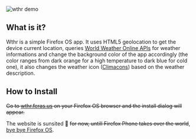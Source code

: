 ![wthr demo](http://i.imgur.com/jWzorAM.gif)

## What is it?
Wthr is a simple Firefox OS app. It uses HTML5 geolocation to get the device current location, queries [World Weather Online APIs](http://worldweatheronline.com/free-weather-feed.aspx) for weather informations and change the background color of the app accordingly (the color ranges from dark orange for a high temperature to dark blue for cold one), it also changes the weather icon ([Climacons](http://adamwhitcroft.com/climacons/font/)) based on the weather description.




## How to Install 

~~Go to [wthr.feras.us](http://wthr.feras.us) on your Firefox OS browser and the install dialog will appear.~~

The website is sunsited :city_sunset: ~~for now, untill Firefox Phone takes over the world~~, [bye bye Firefox OS](http://www.theverge.com/2015/12/8/9872802/mozilla-has-killed-the-firefox-phone).  
